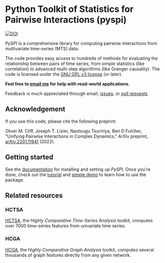# Python Toolkit of Statistics for Pairwise Interactions (pyspi)

[![DOI](https://zenodo.org/badge/DOI/10.5281/zenodo.5787486.svg)](https://doi.org/10.5281/zenodo.5787486)

*PySPI* is a comprehensive library for computing pairwise interactions from multivariate time-series (MTS) data.

The code provides easy access to hundreds of methods for evaluating the relationship between pairs of time series, from simple statistics (like correlation) to advanced multi-step algorithms (like Granger causality).
The code is licensed under the [GNU GPL v3 license](http://www.gnu.org/licenses/gpl-3.0.html) (or later).

**Feel free to [email me](mailto:oliver.cliff@sydney.edu.au) for help with read-world applications.**

Feedback is much appreciated through email, [issues](https://github.com/olivercliff/pyspi/issues), or [pull requests](https://github.com/olivercliff/pyspi/pulls).

## Acknowledgement

If you use this code, please cite the following preprint:

Oliver M. Cliff, Joseph T. Lizier, Naotsugu Tsuchiya, Ben D Fulcher, "Unifying Pairwise Interactions in Complex Dynamics," ArXiv preprint, [arXiv:2201.11941](https://arxiv.org/abs/2201.11941) (2022).

## Getting started

See the [documentation](https://pyspi-toolkit.readthedocs.io/en/latest/) for installing and setting up *PySPI*.
Once you're done, check out the [tutorial](https://github.com/olivercliff/pyspi/blob/main/demos/tutorial.ipynb) and [simple demo](https://github.com/olivercliff/pyspi/blob/main/demos/simple_demo.py) to learn how to use the package.

## Related resources

### HCTSA

[HCTSA](https://github.com/benfulcher/hctsa), the *Highly Comparative Time-Series Analysis* toolkit, computes over 7000 time-series features from univariate time series.

### HCGA

[HCGA](https://github.com/barahona-research-group/hcga), the *Highly Comparative Graph Analysis* toolkit, computes several thousands of graph features directly from any given network.
